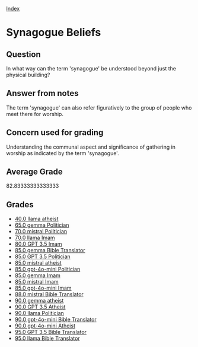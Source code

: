 
[Index](../../index.md)
# Synagogue Beliefs
## Question
In what way can the term 'synagogue' be understood beyond just the physical building?

## Answer from notes
The term 'synagogue' can also refer figuratively to the group of people who meet there for worship.

## Concern used for grading
Understanding the communal aspect and significance of gathering in worship as indicated by the term 'synagogue'.

## Average Grade
82.83333333333333

## Grades
 * [40.0 llama atheist](../answers/llama_atheist/Synagogue_Beliefs.md)
 * [65.0 gemma Politician](../answers/gemma_Politician/Synagogue_Beliefs.md)
 * [70.0 mistral Politician](../answers/mistral_Politician/Synagogue_Beliefs.md)
 * [70.0 llama Imam](../answers/llama_Imam/Synagogue_Beliefs.md)
 * [80.0 GPT 3.5 Imam](../answers/GPT_3.5_Imam/Synagogue_Beliefs.md)
 * [85.0 gemma Bible Translator](../answers/gemma_Bible_Translator/Synagogue_Beliefs.md)
 * [85.0 GPT 3.5 Politician](../answers/GPT_3.5_Politician/Synagogue_Beliefs.md)
 * [85.0 mistral atheist](../answers/mistral_atheist/Synagogue_Beliefs.md)
 * [85.0 gpt-4o-mini Politician](../answers/gpt-4o-mini_Politician/Synagogue_Beliefs.md)
 * [85.0 gemma Imam](../answers/gemma_Imam/Synagogue_Beliefs.md)
 * [85.0 mistral Imam](../answers/mistral_Imam/Synagogue_Beliefs.md)
 * [85.0 gpt-4o-mini Imam](../answers/gpt-4o-mini_Imam/Synagogue_Beliefs.md)
 * [88.0 mistral Bible Translator](../answers/mistral_Bible_Translator/Synagogue_Beliefs.md)
 * [90.0 gemma atheist](../answers/gemma_atheist/Synagogue_Beliefs.md)
 * [90.0 GPT 3.5 Atheist](../answers/GPT_3.5_Atheist/Synagogue_Beliefs.md)
 * [90.0 llama Politician](../answers/llama_Politician/Synagogue_Beliefs.md)
 * [90.0 gpt-4o-mini Bible Translator](../answers/gpt-4o-mini_Bible_Translator/Synagogue_Beliefs.md)
 * [90.0 gpt-4o-mini Atheist](../answers/gpt-4o-mini_Atheist/Synagogue_Beliefs.md)
 * [95.0 GPT 3.5 Bible Translator](../answers/GPT_3.5_Bible_Translator/Synagogue_Beliefs.md)
 * [95.0 llama Bible Translator](../answers/llama_Bible_Translator/Synagogue_Beliefs.md)

